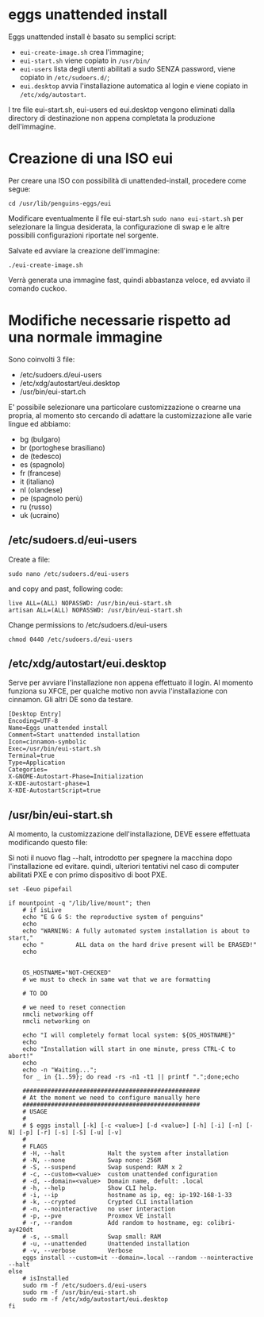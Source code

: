 # eggs unattended install

Eggs unattended install è basato su semplici script:
* ```eui-create-image.sh``` crea l'immagine;
* ```eui-start.sh``` viene copiato in ```/usr/bin/```
* ```eui-users``` lista degli utenti abilitati a sudo SENZA password, viene copiato in ```/etc/sudoers.d/```;
* ```eui.desktop``` avvia l'installazione automatica al login e viene copiato in ```/etc/xdg/autostart```.

I tre file eui-start.sh, eui-users ed eui.desktop vengono eliminati dalla directory di destinazione non appena completata la produzione dell'immagine.

# Creazione di una ISO eui
Per creare una ISO con possibilità di unattended-install, procedere come segue:

```
cd /usr/lib/penguins-eggs/eui
```
Modificare eventualmente il file eui-start.sh ```sudo nano eui-start.sh``` per selezionare la lingua desiderata, la configurazione di swap e le altre possibili configurazioni riportate nel sorgente. 

Salvate ed avviare la creazione dell'immagine:

```
./eui-create-image.sh
```

Verrà generata una immagine fast, quindi abbastanza veloce, ed avviato il comando cuckoo.


# Modifiche necessarie rispetto ad una normale immagine

Sono coinvolti 3 file:

* /etc/sudoers.d/eui-users
* /etc/xdg/autostart/eui.desktop
* /usr/bin/eui-start.ch

E' possibile selezionare una particolare customizzazione o crearne una propria, al momento sto cercando di adattare la customizzazione alle varie lingue ed abbiamo:

* bg (bulgaro)
* br (portoghese brasiliano)
* de (tedesco)
* es (spagnolo)
* fr (francese)
* it (italiano)
* nl (olandese)
* pe (spagnolo perù)
* ru (russo)
* uk (ucraino)

## /etc/sudoers.d/eui-users

Create a file:
```
sudo nano /etc/sudoers.d/eui-users
```
and copy and past, following code:

```
live ALL=(ALL) NOPASSWD: /usr/bin/eui-start.sh
artisan ALL=(ALL) NOPASSWD: /usr/bin/eui-start.sh
```
Change permissions to /etc/sudoers.d/eui-users
```
chmod 0440 /etc/sudoers.d/eui-users
```

##  /etc/xdg/autostart/eui.desktop
Serve per avviare l'installazione non appena effettuato il login. Al momento funziona su XFCE, per qualche motivo non avvia l'installazione con cinnamon. Gli altri DE sono da testare.

```
[Desktop Entry]
Encoding=UTF-8
Name=Eggs unattended install
Comment=Start unattended installation
Icon=cinnamon-symbolic
Exec=/usr/bin/eui-start.sh
Terminal=true
Type=Application
Categories=
X-GNOME-Autostart-Phase=Initialization
X-KDE-autostart-phase=1
X-KDE-AutostartScript=true
```

## /usr/bin/eui-start.sh
Al momento, la customizzazione dell'installazione, DEVE essere effettuata modificando questo file:

Si noti il nuovo flag --halt, introdotto per spegnere la macchina dopo l'installazione ed evitare. quindi, ulteriori tentativi nel caso di computer abilitati PXE e con primo dispositivo di boot PXE.

```
set -Eeuo pipefail

if mountpoint -q "/lib/live/mount"; then 
    # if isLive
    echo "E G G S: the reproductive system of penguins"
    echo
    echo "WARNING: A fully automated system installation is about to start,"
    echo "         ALL data on the hard drive present will be ERASED!"
    echo


    OS_HOSTNAME="NOT-CHECKED"
    # we must to check in same wat that we are formatting

    # TO DO

    # we need to reset connection    
    nmcli networking off
    nmcli networking on
    
    echo "I will completely format local system: ${OS_HOSTNAME}"
    echo
    echo "Installation will start in one minute, press CTRL-C to abort!"
    echo 
    echo -n "Waiting...";
    for _ in {1..59}; do read -rs -n1 -t1 || printf ".";done;echo

    ##################################################
    # At the moment we need to configure manually here
    ##################################################
    # USAGE
    #
    # $ eggs install [-k] [-c <value>] [-d <value>] [-h] [-i] [-n] [-N] [-p] [-r] [-s] [-S] [-u] [-v]
    #
    # FLAGS
    # -H, --halt            Halt the system after installation
    # -N, --none            Swap none: 256M
    # -S, --suspend         Swap suspend: RAM x 2
    # -c, --custom=<value>  custom unattended configuration
    # -d, --domain=<value>  Domain name, defult: .local
    # -h, --help            Show CLI help.
    # -i, --ip              hostname as ip, eg: ip-192-168-1-33
    # -k, --crypted         Crypted CLI installation
    # -n, --nointeractive   no user interaction
    # -p, --pve             Proxmox VE install
    # -r, --random          Add random to hostname, eg: colibri-ay420dt
    # -s, --small           Swap small: RAM
    # -u, --unattended      Unattended installation
    # -v, --verbose         Verbose
    eggs install --custom=it --domain=.local --random --nointeractive --halt
else  
    # isInstalled
    sudo rm -f /etc/sudoers.d/eui-users
    sudo rm -f /usr/bin/eui-start.sh
    sudo rm -f /etc/xdg/autostart/eui.desktop
fi
```
